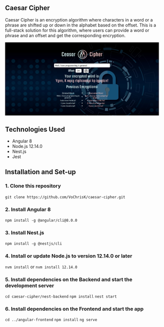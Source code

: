 ## Caesar Cipher

Caesar Cipher is an encryption algorithm where characters in a word or a phrase are shifted up or down in the alphabet 
based on the offset. This is a full-stack solution for this algorithm, where users can provide a word or phrase and an offset
and get the corresponding encryption.

![](https://github.com/VoChrisK/caesar-cipher/blob/master/angular-frontend/src/assets/screenshot.jpg)

## Technologies Used
* Angular 8
* Node.js 12.14.0
* Nest.js
* Jest

## Installation and Set-up
### 1. Clone this repository
`git clone https://github.com/VoChrisK/caesar-cipher.git`

### 2. Install Angular 8
`npm install -g @angular/cli@8.0.0`

### 3. Install Nest.js
`npm install -g @nestjs/cli`

### 4. Install or update Node.js to version 12.14.0 or later
`nvm install` or `nvm install 12.14.0`

### 5. Install dependencies on the Backend and start the development server
`cd caesar-cipher/nest-backend`
`npm install`
`nest start`

### 6. Install dependencies on the Frontend and start the app
`cd ../angular-frontend`
`npm install`
`ng serve`
